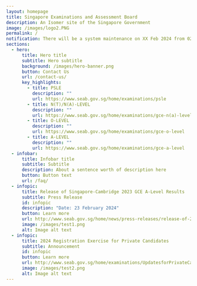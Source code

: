 ```yaml
---
layout: homepage
title: Singapore Examinations and Assessment Board
description: An Isomer site of the Singapore Government
image: /images/logo2.PNG
permalink: /
notification: There will be a system maintenance on XX Feb 2024 from 0200 to 0259.
sections:
  - hero:
      title: Hero title
      subtitle: Hero subtitle
      background: /images/hero-banner.png
      button: Contact Us
      url: /contact-us/
      key_highlights:
        - title: PSLE
          description: ""
          url: https://www.seab.gov.sg/home/examinations/psle
        - title: N(T)/N(A)-LEVEL
          description: ""
          url: https://www.seab.gov.sg/home/examinations/gce-n(a)-level
        - title: O-LEVEL
          description: ""
          url: https://www.seab.gov.sg/home/examinations/gce-o-level
        - title: A-LEVEL
          description: ""
          url: https://www.seab.gov.sg/home/examinations/gce-a-level
  - infobar:
      title: Infobar title
      subtitle: Subtitle
      description: About a sentence worth of description here
      button: Button text
      url: /faq/
  - infopic:
      title: Release of Singapore-Cambridge 2023 GCE A-Level Results
      subtitle: Press Release
      id: infopic
      description: "Date: 23 February 2024"
      button: Learn more
      url: http://www.seab.gov.sg/home/news/press-releases/release-of-2023-singapore-cambridge-gce-a-level-examination-results-on-23-february-2024
      image: /images/test1.png
      alt: Image alt text
  - infopic:
      title: 2024 Registration Exercise for Private Candidates
      subtitle: Announcement
      id: infopic
      button: Learn more
      url: http://www.seab.gov.sg/home/examinations/UpdatesforPrivateCandidates
      image: /images/test2.png
      alt: Image alt text
---
```

